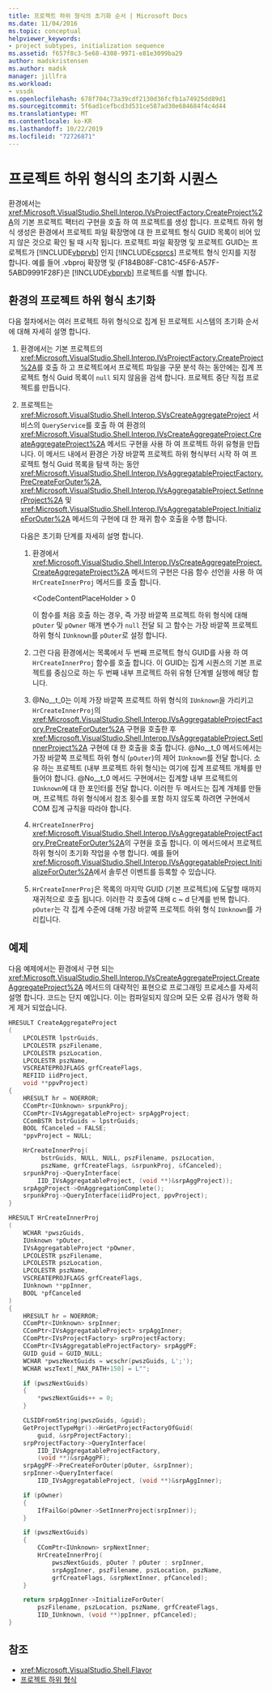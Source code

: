 ```yaml
---
title: 프로젝트 하위 형식의 초기화 순서 | Microsoft Docs
ms.date: 11/04/2016
ms.topic: conceptual
helpviewer_keywords:
- project subtypes, initialization sequence
ms.assetid: f657f8c3-5e68-4308-9971-e81e3099ba29
author: madskristensen
ms.author: madsk
manager: jillfra
ms.workload:
- vssdk
ms.openlocfilehash: 678f704c73a39cdf2130d36fcfb1a74925dd89d1
ms.sourcegitcommit: 5f6ad1cefbcd3d531ce587ad30e684684f4c4d44
ms.translationtype: MT
ms.contentlocale: ko-KR
ms.lasthandoff: 10/22/2019
ms.locfileid: "72726871"
---
```

# <a name="initialization-sequence-of-project-subtypes"></a>프로젝트 하위 형식의 초기화 시퀀스
환경에서는 <xref:Microsoft.VisualStudio.Shell.Interop.IVsProjectFactory.CreateProject%2A>의 기본 프로젝트 팩터리 구현을 호출 하 여 프로젝트를 생성 합니다. 프로젝트 하위 형식 생성은 환경에서 프로젝트 파일 확장명에 대 한 프로젝트 형식 GUID 목록이 비어 있지 않은 것으로 확인 될 때 시작 됩니다. 프로젝트 파일 확장명 및 프로젝트 GUID는 프로젝트가 [!INCLUDE[vbprvb](../../code-quality/includes/vbprvb_md.md)] 인지 [!INCLUDE[csprcs](../../data-tools/includes/csprcs_md.md)] 프로젝트 형식 인지를 지정 합니다. 예를 들어 .vbproj 확장명 및 {F184B08F-C81C-45F6-A57F-5ABD9991F28F}은 [!INCLUDE[vbprvb](../../code-quality/includes/vbprvb_md.md)] 프로젝트를 식별 합니다.

## <a name="environments-initialization-of-project-subtypes"></a>환경의 프로젝트 하위 형식 초기화
 다음 절차에서는 여러 프로젝트 하위 형식으로 집계 된 프로젝트 시스템의 초기화 순서에 대해 자세히 설명 합니다.

1. 환경에서는 기본 프로젝트의 <xref:Microsoft.VisualStudio.Shell.Interop.IVsProjectFactory.CreateProject%2A>를 호출 하 고 프로젝트에서 프로젝트 파일을 구문 분석 하는 동안에는 집계 프로젝트 형식 Guid 목록이 `null` 되지 않음을 검색 합니다. 프로젝트 중단 직접 프로젝트를 만듭니다.

2. 프로젝트는 <xref:Microsoft.VisualStudio.Shell.Interop.SVsCreateAggregateProject> 서비스의 `QueryService`를 호출 하 여 환경의 <xref:Microsoft.VisualStudio.Shell.Interop.IVsCreateAggregateProject.CreateAggregateProject%2A> 메서드 구현을 사용 하 여 프로젝트 하위 유형을 만듭니다. 이 메서드 내에서 환경은 가장 바깥쪽 프로젝트 하위 형식부터 시작 하 여 프로젝트 형식 Guid 목록을 탐색 하는 동안 <xref:Microsoft.VisualStudio.Shell.Interop.IVsAggregatableProjectFactory.PreCreateForOuter%2A>, <xref:Microsoft.VisualStudio.Shell.Interop.IVsAggregatableProject.SetInnerProject%2A> 및 <xref:Microsoft.VisualStudio.Shell.Interop.IVsAggregatableProject.InitializeForOuter%2A> 메서드의 구현에 대 한 재귀 함수 호출을 수행 합니다.

     다음은 초기화 단계를 자세히 설명 합니다.

    1. 환경에서 <xref:Microsoft.VisualStudio.Shell.Interop.IVsCreateAggregateProject.CreateAggregateProject%2A> 메서드의 구현은 다음 함수 선언을 사용 하 여 `HrCreateInnerProj` 메서드를 호출 합니다.

         \<CodeContentPlaceHolder > 0 </CodeContentPlaceHolder>

         이 함수를 처음 호출 하는 경우, 즉 가장 바깥쪽 프로젝트 하위 형식에 대해 `pOuter` 및 `pOwner` 매개 변수가 `null` 전달 되 고 함수는 가장 바깥쪽 프로젝트 하위 형식 `IUnknown`를 `pOuter`로 설정 합니다.

    2. 그런 다음 환경에서는 목록에서 두 번째 프로젝트 형식 GUID를 사용 하 여 `HrCreateInnerProj` 함수를 호출 합니다. 이 GUID는 집계 시퀀스의 기본 프로젝트를 중심으로 하는 두 번째 내부 프로젝트 하위 유형 단계별 실행에 해당 합니다.

    3. @No__t_0는 이제 가장 바깥쪽 프로젝트 하위 형식의 `IUnknown`을 가리키고 `HrCreateInnerProj`의 <xref:Microsoft.VisualStudio.Shell.Interop.IVsAggregatableProjectFactory.PreCreateForOuter%2A> 구현을 호출한 후 <xref:Microsoft.VisualStudio.Shell.Interop.IVsAggregatableProject.SetInnerProject%2A> 구현에 대 한 호출을 호출 합니다. @No__t_0 메서드에서는 가장 바깥쪽 프로젝트 하위 형식 (`pOuter`)의 제어 `IUnknown`를 전달 합니다. 소유 하는 프로젝트 (내부 프로젝트 하위 형식)는 여기에 집계 프로젝트 개체를 만들어야 합니다. @No__t_0 메서드 구현에서는 집계할 내부 프로젝트의 `IUnknown`에 대 한 포인터를 전달 합니다. 이러한 두 메서드는 집계 개체를 만들며, 프로젝트 하위 형식에서 참조 횟수를 포함 하지 않도록 하려면 구현에서 COM 집계 규칙을 따라야 합니다.

    4. `HrCreateInnerProj` <xref:Microsoft.VisualStudio.Shell.Interop.IVsAggregatableProjectFactory.PreCreateForOuter%2A>의 구현을 호출 합니다. 이 메서드에서 프로젝트 하위 형식이 초기화 작업을 수행 합니다. 예를 들어 <xref:Microsoft.VisualStudio.Shell.Interop.IVsAggregatableProject.InitializeForOuter%2A>에서 솔루션 이벤트를 등록할 수 있습니다.

    5. `HrCreateInnerProj`은 목록의 마지막 GUID (기본 프로젝트)에 도달할 때까지 재귀적으로 호출 됩니다. 이러한 각 호출에 대해 c ~ d 단계를 반복 합니다. `pOuter`는 각 집계 수준에 대해 가장 바깥쪽 프로젝트 하위 형식 `IUnknown`를 가리킵니다.

## <a name="example"></a>예제

다음 예제에서는 환경에서 구현 되는 <xref:Microsoft.VisualStudio.Shell.Interop.IVsCreateAggregateProject.CreateAggregateProject%2A> 메서드의 대략적인 표현으로 프로그래밍 프로세스를 자세히 설명 합니다. 코드는 단지 예입니다. 이는 컴파일되지 않으며 모든 오류 검사가 명확 하 게 제거 되었습니다.

```cpp
HRESULT CreateAggregateProject
(
    LPCOLESTR lpstrGuids,
    LPCOLESTR pszFilename,
    LPCOLESTR pszLocation,
    LPCOLESTR pszName,
    VSCREATEPROJFLAGS grfCreateFlags,
    REFIID iidProject,
    void **ppvProject)
{
    HRESULT hr = NOERROR;
    CComPtr<IUnknown> srpunkProj;
    CComPtr<IVsAggregatableProject> srpAggProject;
    CComBSTR bstrGuids = lpstrGuids;
    BOOL fCanceled = FALSE;
    *ppvProject = NULL;

    HrCreateInnerProj(
         bstrGuids, NULL, NULL, pszFilename, pszLocation,
         pszName, grfCreateFlags, &srpunkProj, &fCanceled);
    srpunkProj->QueryInterface(
        IID_IVsAggregatableProject, (void **)&srpAggProject));
    srpAggProject->OnAggregationComplete();
    srpunkProj->QueryInterface(iidProject, ppvProject);
}

HRESULT HrCreateInnerProj
(
    WCHAR *pwszGuids,
    IUnknown *pOuter,
    IVsAggregatableProject *pOwner,
    LPCOLESTR pszFilename,
    LPCOLESTR pszLocation,
    LPCOLESTR pszName,
    VSCREATEPROJFLAGS grfCreateFlags,
    IUnknown **ppInner,
    BOOL *pfCanceled
)
{
    HRESULT hr = NOERROR;
    CComPtr<IUnknown> srpInner;
    CComPtr<IVsAggregatableProject> srpAggInner;
    CComPtr<IVsProjectFactory> srpProjectFactory;
    CComPtr<IVsAggregatableProjectFactory> srpAggPF;
    GUID guid = GUID_NULL;
    WCHAR *pwszNextGuids = wcschr(pwszGuids, L';');
    WCHAR wszText[_MAX_PATH+150] = L"";

    if (pwszNextGuids)
    {
        *pwszNextGuids++ = 0;
    }

    CLSIDFromString(pwszGuids, &guid);
    GetProjectTypeMgr()->HrGetProjectFactoryOfGuid(
        guid, &srpProjectFactory);
    srpProjectFactory->QueryInterface(
        IID_IVsAggregatableProjectFactory,
        (void **)&srpAggPF);
    srpAggPF->PreCreateForOuter(pOuter, &srpInner);
    srpInner->QueryInterface(
        IID_IVsAggregatableProject, (void **)&srpAggInner);

    if (pOwner)
    {
        IfFailGo(pOwner->SetInnerProject(srpInner));
    }

    if (pwszNextGuids)
    {
        CComPtr<IUnknown> srpNextInner;
        HrCreateInnerProj(
            pwszNextGuids, pOuter ? pOuter : srpInner,
            srpAggInner, pszFilename, pszLocation, pszName,
            grfCreateFlags, &srpNextInner, pfCanceled);
    }

    return srpAggInner->InitializeForOuter(
        pszFilename, pszLocation, pszName, grfCreateFlags,
        IID_IUnknown, (void **)ppInner, pfCanceled);
}
```

## <a name="see-also"></a>참조

- <xref:Microsoft.VisualStudio.Shell.Flavor>
- [프로젝트 하위 형식](../../extensibility/internals/project-subtypes.md)